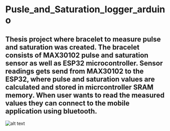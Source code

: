 # Pusle_and_Saturation_logger_arduino

<h2> Thesis project where bracelet to measure pulse and saturation was created. The bracelet consists of MAX30102 pulse and saturation sensor as well as ESP32 microcontroller. Sensor readings gets send from MAX30102 to the ESP32, where pulse and saturation values are calculated and stored in micrcontroller SRAM memory. When user wants to read the measured values they can connect to the mobile application using bluetooth.</h2>

![alt text](https://github.com/PiotrWesoly/Pulse_and_Saturation_logger/blob/master/device%20with%20app.png?raw=true)
